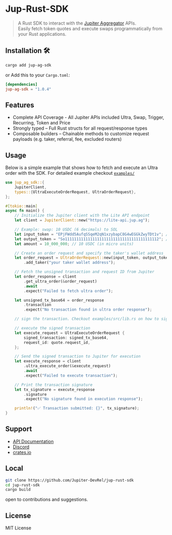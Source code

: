 # Jup-Rust-SDK

> A Rust SDK to interact with the [Jupiter Aggregator](https://jup.ag) APIs.  
> Easily fetch token quotes and execute swaps programmatically from your Rust applications.

## Installation 🛠️

```bash
cargo add jup-ag-sdk
```

or Add this to your `Cargo.toml`:

```toml
[dependencies]
jup-ag-sdk = "1.0.4"
```

## Features

- Complete API Coverage - All Jupiter APIs included Ultra, Swap, Trigger, Recurring, Token and Price
- Strongly typed – Full Rust structs for all request/response types
- Composable builders – Chainable methods to customize request payloads (e.g. taker, referral, fee, excluded routers)

## Usage

Below is a simple example that shows how to fetch and execute an Ultra order with the SDK. For detailed example checkout [`examples/`](https://github.com/Jupiter-DevRel/jup-rust-sdk/tree/main/examples)

```rust
use jup_ag_sdk::{
    JupiterClient,
    types::{UltraExecuteOrderRequest, UltraOrderRequest},
};

#[tokio::main]
async fn main() {
    // Initialize the Jupiter client with the Lite API endpoint
    let client = JupiterClient::new("https://lite-api.jup.ag");

    // Example: swap: 10 USDC (6 decimals) to SOL
    let input_token = "EPjFWdd5AufqSSqeM2qN1xzybapC8G4wEGGkZwyTDt1v"; // USDC
    let output_token = "So11111111111111111111111111111111111111112"; // SOL
    let amount = 10_000_000; // 10 USDC (in micro units)

    // Create an order request and specify the taker's wallet address
    let order_request = UltraOrderRequest::new(input_token, output_token, amount)
        .add_taker("your taker wallet address");

    // Fetch the unsigned transaction and request ID from Jupiter
    let order_response = client
        .get_ultra_order(&order_request)
        .await
        .expect("Failed to fetch ultra order");

    let unsigned_tx_base64 = order_response
        .transaction
        .expect("No transaction found in ultra order response");

    // sign the transaction. Checkout examples/src/lib.rs on how to sign the transaction

    // execute the signed transaction
    let execute_request = UltraExecuteOrderRequest {
        signed_transaction: signed_tx_base64,
        request_id: quote.request_id,
    };

    // Send the signed transaction to Jupiter for execution
    let execute_response = client
        .ultra_execute_order(&execute_request)
        .await
        .expect("Failed to execute transaction");

    // Print the transaction signature
    let tx_signature = execute_response
        .signature
        .expect("No signature found in execution response");

    println!("✅ Transaction submitted: {}", tx_signature);
}
```

## Support

- [API Documentation](https://dev.jup.ag/)
- [Discord](https://discord.gg/jup)
- [crates.io](https://crates.io/crates/jup-ag-sdk)

## Local

```bash
git clone https://github.com/Jupiter-DevRel/jup-rust-sdk
cd jup-rust-sdk
cargo build
```

open to contributions and suggestions.

## License

MIT License
